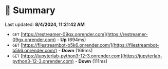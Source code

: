 # 📖 Summary
Last updated: **8/4/2024, 11:21:42 AM**

- `GET` [https://restreamer-09gx.onrender.com](https://restreamer-09gx.onrender.com) - **Up** (694ms)
- `GET` [https://filestreambot-b5k6.onrender.com/](https://filestreambot-b5k6.onrender.com/) - **Down** (169ms)
- `GET` [https://jupyterlab-python3-12-3.onrender.com](https://jupyterlab-python3-12-3.onrender.com) - **Down** (111ms)
